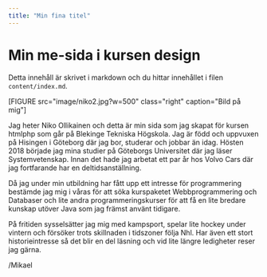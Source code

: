 ```yaml
---
title: "Min fina titel"
---
```

Min me-sida i kursen design
=========================

Detta innehåll är skrivet i markdown och du hittar innehållet i filen `content/index.md`.

[FIGURE src="image/niko2.jpg?w=500" class="right" caption="Bild på mig"]

Jag heter Niko Ollikainen och detta är min sida som jag skapat för kursen htmlphp som går på Blekinge Tekniska Högskola. Jag är född och uppvuxen på Hisingen i Göteborg där jag bor, studerar och jobbar än idag. Hösten 2018 började jag mina studier på Göteborgs Universitet där jag läser Systemvetenskap. Innan det hade jag arbetat ett par år hos Volvo Cars där jag fortfarande har en deltidsanställning.

Då jag under min utbildning har fått upp ett intresse för programmering bestämde jag mig i våras för att söka kurspaketet Webbprogrammering och Databaser och lite andra programmeringskurser för att få en lite bredare kunskap utöver Java som jag främst använt tidigare.

På fritiden sysselsätter jag mig med kampsport, spelar lite hockey under vintern och försöker trots skillnaden i tidszoner följa Nhl. Har även ett stort historieintresse så det blir en del läsning och vid lite längre ledigheter reser jag gärna.

/Mikael
